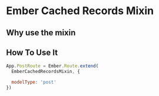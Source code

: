 Ember Cached Records Mixin
==========================


Why use the mixin
-----------------




How To Use It
-------------

```javascript
App.PostRoute = Ember.Route.extend(
  EmberCachedRecordsMixin, {

  modelType: 'post'
})
```
